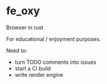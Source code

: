 # fe_oxy
Browser in rust

For educational / enjoyment purposes.

Need to:
* turn TODO comments into issues
* start a CI build
* write render engine
